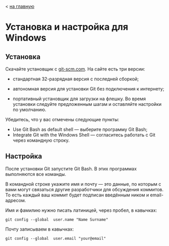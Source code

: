 < [на главную](/readme.md)
# Установка и настройка для Windows


## Установка
Скачайте установщик с [git-scm.com](/git-scm.com). На сайте есть три версии:

* стандартная 32-разрядная версия с последней сборкой;
* автономная версия для установки Git без подключения к интернету;

* портативный установщик для загрузки на флешку.
Во время установки следуйте предложенным шагам и оставляйте настройки по умолчанию. 

Убедитесь, что у вас отмечены следующие пункты:

* Use Git Bash as default shell — выберите программу Git Bash;
* Integrate Git with the Windows Shell — согласитесь работать с Git через командную строку.

## Настройка

После установки Git запустите Git Bash. В этих программах выполняются все команды.

В командной строке укажите имя и почту — это данные, по которым с вами могут связаться другие разработчики для обсуждения коммитов. То есть каждый ваш коммит будет подписан введённым ником и email-адресом.

Имя и фамилию нужно писать латиницей, через пробел, в кавычках:

```
git config --global  user.name "Name Surname"
```

Почту записываем в кавычках:

```
git config --global  user.email "your@email"
```